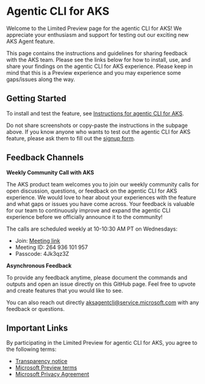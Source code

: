 # Agentic CLI for AKS

Welcome to the Limited Preview page for the agentic CLI for AKS! We appreciate your enthusiasm and support for testing out our exciting new AKS Agent feature.

This page contains the instructions and guidelines for sharing feedback with the AKS team. Please see the links below for how to install, use, and share your findings on the agentic CLI for AKS experience. Please keep in mind that this is a Preview experience and you may experience some gaps/issues along the way.

## Getting Started

To install and test the feature, see [Instructions for agentic CLI for AKS](./INSTRUCTIONS.md).

Do not share screenshots or copy-paste the instructions in the subpage above. If you know anyone who wants to test out the agentic CLI for AKS feature, please ask them to fill out the [signup form](https://aka.ms/aks/cli-agent/signup).

## Feedback Channels

**Weekly Community Call with AKS**

The AKS product team welcomes you to join our weekly community calls for open discussion, questions, or feedback on the agentic CLI for AKS experience. We would love to hear about your experiences with the feature and what gaps or issues you have come across. Your feedback is valuable for our team to continuously improve and expand the agentic CLI experience before we officially announce it to the community!

The calls are scheduled weekly at 10-10:30 AM PT on Wednesdays:
  - Join: [Meeting link](https://teams.microsoft.com/meet/264936101957?p=vgZ4BOdl4J7bhuyiFd)
  - Meeting ID: 264 936 101 957
  - Passcode: 4Jk3qz3Z

**Asynchronous Feedback**

To provide any feedback anytime, please document the commands and outputs and open an issue directly on this GitHub page. Feel free to upvote and create features that you would like to see.

You can also reach out directly  aksagentcli@service.microsoft.com with any feedback or questions.

## Important Links

By participating in the Limited Preview for agentic CLI for AKS, you agree to the following terms:

- [Transparency notice](./TRANSPARENCY-NOTE.md)
- [Microsoft Preview terms](https://azure.microsoft.com/en-us/support/legal/preview-supplemental-terms/)
- [Microsoft Privacy Agreement](http://go.microsoft.com/fwlink/?LinkId=521839)
